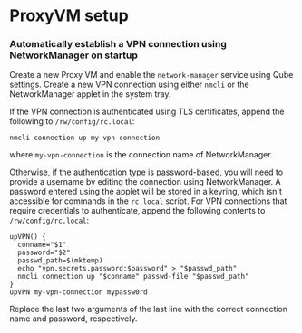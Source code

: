 # ProxyVM setup

### Automatically establish a VPN connection using NetworkManager on startup
Create a new Proxy VM and enable the `network-manager` service using Qube settings.
Create a new VPN connection using either `nmcli` or the NetworkManager applet in the system tray.

If the VPN connection is authenticated using TLS certificates, append the following to `/rw/config/rc.local`:
```
nmcli connection up my-vpn-connection
```
where `my-vpn-connection` is the connection name of NetworkManager.

Otherwise, if the authentication type is password-based, you will need to provide a username by editing
the connection using NetworkManager. A password entered using the applet will be stored in a keyring, which
isn't accessible for commands in the `rc.local` script.
For VPN connections that require credentials to authenticate, append the following contents to `/rw/config/rc.local`:
```
upVPN() {
  conname="$1"
  password="$2"
  passwd_path=$(mktemp)
  echo "vpn.secrets.password:$password" > "$passwd_path"
  nmcli connection up "$conname" passwd-file "$passwd_path"
}
upVPN my-vpn-connection mypassw0rd
```
Replace the last two arguments of the last line with the correct connection name and password, respectively.

